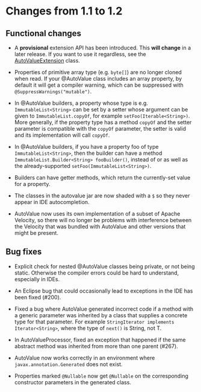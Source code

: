 # Changes from 1.1 to 1.2

## Functional changes

* A **provisional** extension API has been introduced. This **will change** in a later release. If you want to use it regardless, see the [AutoValueExtension](src/main/java/com/google/auto/value/extension/AutoValueExtension.java) class.

* Properties of primitive array type (e.g. `byte[]`) are no longer cloned when read. If your @AutoValue class includes an array property, by default it will get a compiler warning, which can be suppressed with `@SuppressWarnings("mutable")`.

* In @AutoValue builders, a property whose type is e.g. `ImmutableList<String>` can be set by a setter whose argument can be given to `ImmutableList.copyOf`, for example `setFoo(Iterable<String>)`. More generally, if the property type has a method `copyOf` and the setter parameter is compatible with the `copyOf` parameter, the setter is valid and its implementation will call `copyOf`.

* In @AutoValue builders, if you have a property foo of type `ImmutableList<String>`, then the builder can have a method `ImmutableList.Builder<String> fooBuilder()`, instead of or as well as the already-supported `setFoo(ImmutableList<String>)`.

* Builders can have getter methods, which return the currently-set value for a property.

* The classes in the autovalue jar are now shaded with a `$` so they never appear in IDE autocompletion.

* AutoValue now uses its own implementation of a subset of Apache Velocity, so there will no longer be problems with interference between the Velocity that was bundled with AutoValue and other versions that might be present.

## Bug fixes

* Explicit check for nested @AutoValue classes being private, or not being static. Otherwise the compiler errors could be hard to understand, especially in IDEs.

* An Eclipse bug that could occasionally lead to exceptions in the IDE has been fixed (#200).

* Fixed a bug where AutoValue generated incorrect code if a method with a generic parameter was inherited by a class that supplies a concrete type for that parameter. For example `StringIterator implements Iterator<String>`, where the type of `next()` is String, not T.

* In AutoValueProcessor, fixed an exception that happened if the same abstract method was inherited from more than one parent (#267).

* AutoValue now works correctly in an environment where `javax.annotation.Generated` does not exist.

* Properties marked `@Nullable` now get `@Nullable` on the corresponding constructor parameters in the generated class.
